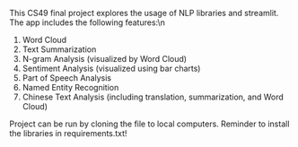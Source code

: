 This CS49 final project explores the usage of NLP libraries and streamlit. The app includes the following features:\n
1. Word Cloud
2. Text Summarization
3. N-gram Analysis (visualized by Word Cloud)
4. Sentiment Analysis (visualized using bar charts)
5. Part of Speech Analysis
6. Named Entity Recognition
7. Chinese Text Analysis (including translation, summarization, and Word Cloud)

Project can be run by cloning the file to local computers. Reminder to install the libraries in requirements.txt!
